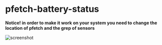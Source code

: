 # pfetch-battery-status

**Notice! in order to make it work on your system you need to change the location of pfetch and the grep of sensors**



![screenshot](https://raw.githubusercontent.com/stking68/pfetch-battery-status/main/screenshot.png)
